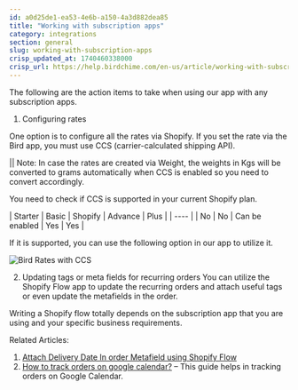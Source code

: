 ```yaml
---
id: a0d25de1-ea53-4e6b-a150-4a3d882dea85
title: "Working with subscription apps"
category: integrations
section: general
slug: working-with-subscription-apps
crisp_updated_at: 1740460338000
crisp_url: https://help.birdchime.com/en-us/article/working-with-subscription-apps-1sze0s7/
---
```


The following are the action items to take when using our app with any subscription apps.

1. Configuring rates

One option is to configure all the rates via Shopify.
If you set the rate via the Bird app, you must use CCS (carrier-calculated shipping API).

|| Note: In case the rates are created via Weight, the weights in Kgs will be converted to grams automatically when CCS is enabled so you need to convert accordingly.

You need to check if CCS is supported in your current Shopify plan.

| Starter | Basic | Shopify | Advance | Plus |
| ---- |
| No | No | Can be enabled | Yes | Yes |

If it is supported, you can use the following option in our app to utilize it.

![Bird Rates with CCS](https://storage.crisp.chat/users/helpdesk/website/ca826b447482b000/image_4fungg.png)

2. Updating tags or meta fields for recurring orders You can utilize the Shopify Flow app to update the recurring orders and attach useful tags or even update the metafields in the order.

Writing a Shopify flow totally depends on the subscription app that you are using and your specific business requirements.

Related Articles: 

1. [Attach Delivery Date In order Metafield using Shopify Flow](https://help.birdchime.com/en-us/article/attach-delivery-date-in-order-metafield-using-shopify-flow-14l1gfc/)
2. [How to track orders on google calendar?](https://help.birdchime.com/en-us/article/how-to-track-orders-on-google-calendar-7p8ous/) – This guide helps in tracking orders on Google Calendar.
